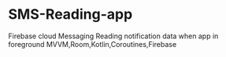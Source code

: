 # SMS-Reading-app
Firebase cloud Messaging 
Reading notification data when app in foreground
MVVM,Room,Kotlin,Coroutines,Firebase
